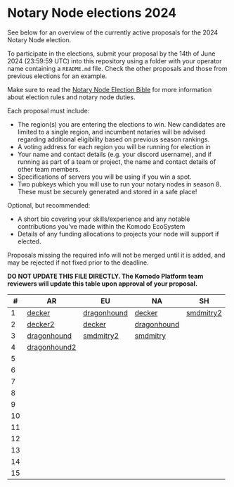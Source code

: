 # Notary Node elections 2024

See below for an overview of the currently active proposals for the 2024 Notary Node election.

To participate in the elections, submit your proposal by the 14th of June 2024 (23:59:59 UTC) into this repository using a folder with your operator name containing a `README.md` file. Check the other proposals and those from previous elections for an example.

Make sure to read the [Notary Node Election Bible](https://github.com/KomodoPlatform/dPoW/blob/dev/doc/bible.md) for more information about election rules and notary node duties.

Each proposal must include:
- The region(s) you are entering the elections to win. New candidates are limited to a single region, and incumbent notaries will be advised regarding additional eligibility based on previous season rankings.
- A voting address for each region you will be running for election in
- Your name and contact details (e.g. your discord username), and if running as part of a team or project, the name and contact details of other team members. 
- Specifications of servers you will be using if you win a spot.
- Two pubkeys which you will use to run your notary nodes in season 8. These must be securely generated and stored in a safe place!

Optional, but recommended:
- A short bio covering your skills/experience and any notable contributions you've made within the Komodo EcoSystem
- Details of any funding allocations to projects your node will support if elected.

Proposals missing the required info will not be merged until it is added, and may be rejected if not fixed prior to the deadline.

**DO NOT UPDATE THIS FILE DIRECTLY. The Komodo Platform team reviewers will update this table upon approval of your proposal.**

| #  | AR                                                                         |  EU                                                                       | NA                                                                        | SH                                                                   |
| -- | ---------------------------------------------------------------------------|---------------------------------------------------------------------------|---------------------------------------------------------------------------| ---------------------------------------------------------------------|
| 1  | [decker](decker/README.md "RKrbBiMcmNDaBkYpSja4MbaKzizay6LisW")            | [dragonhound](dragonhound/README.md "RTj2SYWR7AM5fGN1RHSatpnmHSwyNsvz1p") | [decker](decker/README.md "RWLtG5n97g5dJFvn9zhxU7QBvTmJ2BqKyw")           | [smdmitry2](smdmitry/README.md "RSMDSHtX6f26fsi9dPY4WdCoF9zJygYLoE") |
| 2  | [decker2](decker/README.md "RNNFGdQtFQUa4CEeEqxF524P9putjxtb7d")           | [decker](decker/README.md "RTNoubB1yEx6mG7eNzaZv6TQVUbowamKAv")           | [dragonhound](dragonhound/README.md "RKpigLeT5rgXy31yubpgWcJ91i1TZbZg5h") |                                                                      |
| 3  | [dragonhound](dragonhound/README.md "RT3PBi6wBLvUySxtykehejsVTLKgCEwbzu")  | [smdmitry2](smdmitry/README.md "RSMDNNEUvCRii6ebwJJRt2D1zucW4Sf5M9")      | [smdmitry](smdmitry/README.md "RSMDNAqCKFZKyVAbr1Bm3qh3mcB13E6rzU")       |                                                                      |
| 4  | [dragonhound2](dragonhound/README.md "RNFXanBgn2pYmiQo1eyJCQQEgDLFPhMKA7") |                                                                           |                                                                           |                                                                      |
| 5  |                                                                            |                                                                           |                                                                           |                                                                      |
| 6  |                                                                            |                                                                           |                                                                           |                                                                      |
| 7  |                                                                            |                                                                           |                                                                           |                                                                      |
| 8  |                                                                            |                                                                           |                                                                           |                                                                      |
| 9  |                                                                            |                                                                           |                                                                           |                                                                      |
| 10 |                                                                            |                                                                           |                                                                           |                                                                      |
| 11 |                                                                            |                                                                           |                                                                           |                                                                      |
| 12 |                                                                            |                                                                           |                                                                           |                                                                      |
| 13 |                                                                            |                                                                           |                                                                           |                                                                      |
| 14 |                                                                            |                                                                           |                                                                           |                                                                      |
| 15 |                                                                            |                                                                           |                                                                           |                                                                      |
